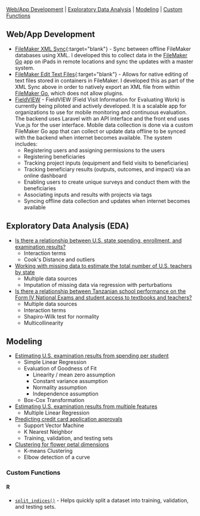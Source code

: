 <div id="menu">
    <a href="#webapp">Web/App Development</a> |
    <a href="#eda">Exploratory Data Analysis</a> |
    <a href="#model">Modeling</a> |
    <a href="#functions">Custom Functions</a>
</div>

## Web/App Development <a name="web"></a>

- [FileMaker XML Sync](https://github.com/jmtritch/FileMaker_XML_Sync){:target="blank"} - Sync between offline FileMaker databases using XML.  I developed this to collect data in the [FileMaker Go](https://www.filemaker.com/products/filemaker-go/) app on iPads in remote locations and sync the updates with a master system.
- [FileMaker Edit Text Files](https://github.com/jmtritch/FileMaker_Edit_Text_Files){:target="blank"} - Allows for native editing of text files stored in containers in FileMaker.  I developed this as part of the XML Sync above in order to natively export an XML file from within [FileMaker Go](https://www.filemaker.com/products/filemaker-go/), which does not allow plugins.
- [FieldVIEW](https://data.forestspemba.org) - FieldVIEW (Field Visit Information for Evaluating Work) is currently being piloted and actively developed.  It is a scalable app for organizations to use for mobile monitoring and continuous evaluation.  The backend uses Laravel with an API interface and the front end uses Vue.js for the user interface.  Mobile data collection is done via a custom FileMaker Go app that can collect or update data offline to be synced with the backend when internet becomes available.  The system includes:
    - Registering users and assigning permissions to the users
    - Registering beneficiaries
    - Tracking project inputs (equipment and field visits to beneficiaries)
    - Tracking beneficiary results (outputs, outcomes, and impact) via an online dashboard
    - Enabling users to create unique surveys and conduct them with the beneficiaries
    - Associating inputs and results with projects via tags
    - Syncing offline data collection and updates when internet becomes available

## Exploratory Data Analysis (EDA) <a name="eda"></a>

- [Is there a relationship between U.S. state spending, enrollment, and examination results?](/eda/us_state_education)
    - Interaction terms
    - Cook's Distance and outliers
- [Working with missing data to estimate the total number of U.S. teachers by state](eda/impute_us_teachers)
    - Multiple data sources
    - Imputation of missing data via regression with perturbations
- [Is there a relationship between Tanzanian school performance on the Form IV National Exams and student access to textbooks and teachers?](eda/tz_stdnt_tchr_bks)
    - Multiple data sources
    - Interaction terms
    - Shapiro-Wilk test for normality
    - Multicollinearity

## Modeling <a name="model"></a>

- [Estimating U.S. examination results from spending per student](/modeling/us_state_education)
    - Simple Linear Regression
    - Evaluation of Goodness of Fit
        - Linearity / mean zero assumption
        - Constant variance assumption
        - Normality assumption
        - Independence assumption
    - Box-Cox Transformation
- [Estimating U.S. examination results from multiple features](/modeling/us_state_education_multi)
    - Multiple Linear Regression
- [Predicting credit card application approvals](modeling/credit_card_apps)
    - Support Vector Machine
    - K Nearest Neighbor
    - Training, validation, and testing sets
- [Clustering for flower petal dimensions](modeling/iris)
    - K-means Clustering
    - Elbow detection of a curve

### Custom Functions <a name="functions"></a>

#### R

- [`split_indices()`](functions/split_indices) - Helps quickly split a dataset into training, validation, and testing sets.
